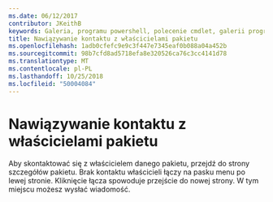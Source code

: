 ```yaml
---
ms.date: 06/12/2017
contributor: JKeithB
keywords: Galeria, programu powershell, polecenie cmdlet, galerii programu PowerShell
title: Nawiązywanie kontaktu z właścicielami pakietu
ms.openlocfilehash: 1adb0cfefc9e9c3f447e7345eaf0b088a04a452b
ms.sourcegitcommit: 98b7cfd8ad5718efa8e320526ca76c3cc4141d78
ms.translationtype: MT
ms.contentlocale: pl-PL
ms.lasthandoff: 10/25/2018
ms.locfileid: "50004084"
---
```

# <a name="contacting-package-owners"></a>Nawiązywanie kontaktu z właścicielami pakietu

Aby skontaktować się z właścicielem danego pakietu, przejdź do strony szczegółów pakietu.
Brak kontaktu właścicieli łączy na pasku menu po lewej stronie.
Kliknięcie łącza spowoduje przejście do nowej strony.
W tym miejscu możesz wysłać wiadomość.
